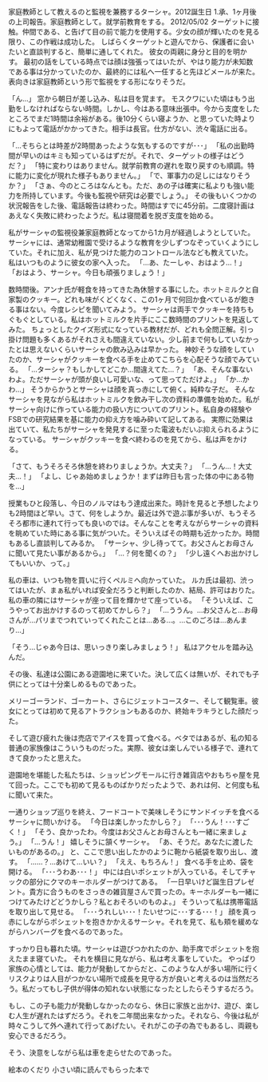 家庭教師として教えるのと監視を兼務するターシャ。2012誕生日
1.承、1ヶ月後の上司報告。家庭教師として。就学前教育をする。
2012/05/02
ターゲットに接触。仲間である、と告げて目の前で能力を使用する。少女の顔が輝いたのを見る限り、この作戦は成功した。
しばらくターゲットと遊んでから、保護者に会いたいと直談判すると、簡単に通してくれた。
彼女の両親に身分と目的を明かす。
最初の話をしている時点では顔は強張ってはいたが、やはり能力が未知数である事は分かっていたのか、最終的には私へ一任すると先ほどメールが来た。
表向きは家庭教師という形で監視をする形になりそうだ。



「ん…」
窓から朝日が差し込み、私は目を覚ます。
モスクワにいた頃はもう出勤をしなければならない時間。しかし、今はある意味出張中。今から支度をしたところでまだ1時間は余裕がある。後10分くらい寝ようか、と思っていた時よりにもよって電話がかかってきた。相手は長官。仕方がない、渋々電話に出る。

「…そちらとは時差が2時間あったような気もするのですが･･･」
「私の出勤時間が早いのはキミも知っているはずだが。それで、ターゲットの様子はどうだ？」
「特に変わりはありません。就学前教育の遅れを取り戻すのも順調。特に能力に変化が現れた様子もありません。」
「で、軍事力の足しにはなりそうか？」
「さぁ、今のところはなんとも。ただ、あの子は確実に私よりも強い能力を所持しています。今後も監視や研究は必要でしょう。」
その後もいくつかの状況報告をした後、電話報告は終わった。時間はすでに45分前。二度寝計画はあえなく失敗に終わったようだ。私は寝間着を脱ぎ支度を始める。



私がサーシャの監視役兼家庭教師となってから1カ月が経過しようとしていた。サーシャには、通常幼稚園で受けるような教育を少しずつなぞっていくようにしていた。それに加え、私が見つけた能力のコントロール法なども教えていた。
私はいつものように彼女の家へ入った。
「…あ、たーしゃ、おはよう…！」
「おはよう、サーシャ。今日も頑張りましょう！」





数時間後。アンナ氏が軽食を持ってきた為休憩する事にした。ホットミルクと自家製のクッキー。どれも味がくどくなく、この1ヶ月で何回か食べているが飽きる事はない。今度レシピを聞いてみよう。
サーシャは両手でクッキーを持ちもぐもぐとしている。私はホットミルクを片手にここ数時間のプリントを見返してみた。
ちょっとしたクイズ形式になっている教材だが、どれも全問正解。引っ掛け問題も多くあるがそれさえも間違えていない。少し前まで何もしていなかったとは思えないくらいサーシャの飲み込みは早かった。
神妙そうな顔をしていたのか、サーシャがクッキーを食べる手を止めてこちらを心配そうな顔でみている。
「…ターシャ？もしかしてどこか…間違えてた…？」
「あ、そんな事ないわよ。ただサーシャが頭が良いし可愛いな、って思ってただけよ。」
「か…かわ…」
そうからかうとサーシャは顔を真っ赤にして俯く。純粋な子だ。
そんなサーシャを見ながら私はホットミルクを飲み干し次の資料の準備を始めた。私がサーシャ向けに作っている能力の扱い方についてのプリント。私自身の経験やFSBでの研究結果を基に能力の抑え方を噛み砕いて記してある。
実際に効果は出ていて、私たちがサーシャを発見するに至った電波もだいぶ抑えられるようになっている。
サーシャがクッキーを食べ終わるのを見てから、私は声をかける。

「さて、もうそろそろ休憩を終わりましょうか。大丈夫？」
「…うん…！大丈夫…！」
「よし、じゃあ始めましょうか！まずは昨日も言った体の中にある物を…」


授業もひと段落し、今日のノルマはもう達成出来た。時計を見ると予想したよりも2時間ほど早い。さて、何をしようか。最近は外で遊ぶ事が多いが、もうそろそろ都市に連れて行っても良いのでは。そんなことを考えながらサーシャの資料を眺めていた時にある事に気がついた。そういえばその時期も近かったか。時間もあるし直談判してみるか。
「サーシャ、少し待ってて。お父さんとお母さんに聞いて見たい事があるから。」
「…？何を聞くの？」
「少し遠くへお出かけしてもいいか、って。」

私の車は、いつも物を買いに行くペルミへ向かっていた。
ルカ氏は最初、渋ってはいたが、まぁ私がいれば安全だろうと判断したのか、結局、許可はおりた。
私の車の隣にはサーシャが座って目を輝かせて座っている。
「そういえば、こうやってお出かけするのって初めてかしら？」
「…ううん。…お父さんと…お母さんが…パリまでつれていってくれたことは…ある…。…このごろは…あんまり…」

「そう…じゃあ今日は、思いっきり楽しみましょう！」
私はアクセルを踏み込んだ。

その後、私達は公園にある遊園地に来ていた。決して広くは無いが、それでも子供にとっては十分楽しめるものであった。

メリーゴーランド、ゴーカート、さらにジェットコースター、そして観覧車。彼女にとっては初めて見るアトラクションもあるのか、終始キラキラとした顔だった。

そして遊び疲れた後は売店でアイスを買って食べる。ベタではあるが、私の知る普通の家族像はこういうものだった。実際、彼女は楽しんでいる様子で、連れてきて良かったと思えた。

遊園地を堪能した私たちは、ショッピングモールに行き雑貨店やおもちゃ屋を見て回った。ここでも初めて見るものばかりだったようで、あれは何、と何度も私に聞いて来た。





一通りショップ巡りを終え、フードコートで美味しそうにサンドイッチを食べるサーシャに問いかける。
「今日は楽しかったかしら？」
「･･･うん！･･･すごく！」
「そう、良かったわ。今度はお父さんとお母さんとも一緒に来ましょう。」
「…うん！」
嬉しそうに頷くサーシャ。
「あ、そうだ。あなたに渡したいものがあるの。」
と、ここで思い出したかのように鞄から紙袋を取り出し、渡す。
「……？…あけて…いい？」
「ええ、もちろん！」
食べる手を止め、袋を開ける。
「･･･うわあ･･･！」
中には白いポシェットが入っている。そしてチャックの部分にクマのキーホルダーがつけてある。
「一日早いけど誕生日プレゼント。貴方に合うものをさっきの雑貨屋さんで買ったの。キーホルダーも一緒につけてみたけどどうかしら？私とおそろいのものよ。」
そういって私は携帯電話を取り出して見せる。
「･･･うれしい･･･！たいせつに･･･する･･･！」
顔を真っ赤にしながらポシェットを抱きかかえるサーシャ。それを見て、私も頬を緩めながらハンバーグを食べるのであった。


すっかり日も暮れた頃。サーシャは遊びつかれたのか、助手席でポシェットを抱えたまま寝ていた。
それを横目に見ながら、私は考え事をしていた。
やっぱり家族の心情としては、能力が発動してからだと、このような人が多い場所に行くリスクよりは人目がつかない場所で成長を見守る方が良いと考えるのは当然だろう。私だってもし子供が得体の知れない状態になったとしたらそうするだろう。

もし、この子も能力が発動しなかったのなら、休日に家族と出かけ、遊び、楽しむ人生が遅れたはずだろう。それを二年間出来なかった。それなら、今後は私が時々こうして外へ連れて行ってあげたい。それがこの子の為でもあるし、両親も安心できるだろう。

そう、決意をしながら私は車を走らせたのであった。


絵本のくだり
小さい頃に読んでもらった本で